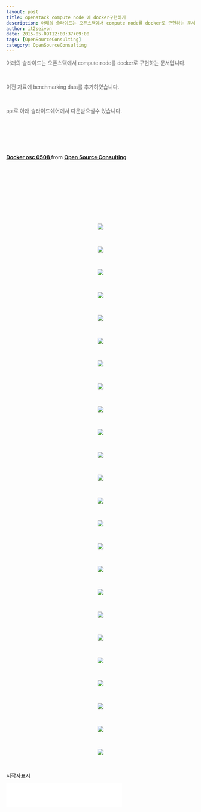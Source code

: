 ```yaml
---
layout: post
title: openstack compute node 에 docker구현하기
description: 아래의 슬라이드는 오픈스택에서 compute node를 docker로 구현하는 문서입니다. 이전 자료에 benchmarking data를 추가하였습니다. ppt로 아래 슬라이드쉐어에서 다운받으실수 있습니다. Docker osc 0508 from Op..
author: it2seiyon
date: 2015-05-09T12:00:37+09:00
tags: [OpenSourceConsulting]
category: OpenSourceConsulting
---
```

<div class="area_view">
 <div class="tt_article_useless_p_margin">
  <p style="color: rgb(102, 102, 102); font-family: Dotum, Verdana, AppleGothic, sans-serif;">
   아래의 슬라이드는 오픈스택에서 compute node를 docker로 구현하는 문서입니다.
  </p>
  <p style="color: rgb(102, 102, 102); font-family: Dotum, Verdana, AppleGothic, sans-serif;">
   <br/>
  </p>
  <p style="color: rgb(102, 102, 102); font-family: Dotum, Verdana, AppleGothic, sans-serif;">
   이전 자료에 benchmarking data를 추가하였습니다.
  </p>
  <p style="color: rgb(102, 102, 102); font-family: Dotum, Verdana, AppleGothic, sans-serif;">
   <br/>
  </p>
  <p style="color: rgb(102, 102, 102); font-family: Dotum, Verdana, AppleGothic, sans-serif;">
   ppt로 아래 슬라이드쉐어에서 다운받으실수 있습니다.
  </p>
  <p style="color: rgb(102, 102, 102); font-family: Dotum, Verdana, AppleGothic, sans-serif;">
   <br/>
  </p>
  <p>
   <br/>
  </p>
  <p>
   <br/>
  </p>
  <p>
  </p>
  <div style="margin-bottom:5px">
   <strong>
    <a href="//www.slideshare.net/osc_hojinkim/docker-osc-0508" target="_blank" title="Docker osc 0508">
     Docker osc 0508
    </a>
   </strong>
   from
   <strong>
    <a href="//www.slideshare.net/osc_hojinkim" target="_blank">
     Open Source Consulting
    </a>
   </strong>
  </div>
  <p>
  </p>
  <p>
   <br/>
  </p>
  <p>
   <br/>
  </p>
  <p>
   <br/>
  </p>
  <p>
   <br/>
  </p>
  <p>
   <br/>
  </p>
  <p style="text-align: center; clear: none; float: none;">
   <span class="imageblock" style="display:inline-block;width:800px;;height:auto;max-width:100%">
    <img src="/assets/images/57/슬라이드38.PNG"/>
   </span>
  </p>
  <p>
   <br/>
  </p>
  <p style="text-align: center; clear: none; float: none;">
   <span class="imageblock" style="display:inline-block;width:800px;;height:auto;max-width:100%">
    <img src="/assets/images/57/슬라이드39.PNG"/>
   </span>
  </p>
  <p>
   <br/>
  </p>
  <p style="text-align: center; clear: none; float: none;">
   <span class="imageblock" style="display:inline-block;width:800px;;height:auto;max-width:100%">
    <img src="/assets/images/57/슬라이드40.PNG"/>
   </span>
  </p>
  <p>
   <br/>
  </p>
  <p style="text-align: center; clear: none; float: none;">
   <span class="imageblock" style="display:inline-block;width:800px;;height:auto;max-width:100%">
    <img src="/assets/images/57/슬라이드41.PNG"/>
   </span>
  </p>
  <p>
   <br/>
  </p>
  <p style="text-align: center; clear: none; float: none;">
   <span class="imageblock" style="display:inline-block;width:800px;;height:auto;max-width:100%">
    <img src="/assets/images/57/슬라이드42.PNG"/>
   </span>
  </p>
  <p>
   <br/>
  </p>
  <p style="text-align: center; clear: none; float: none;">
   <span class="imageblock" style="display:inline-block;width:800px;;height:auto;max-width:100%">
    <img src="/assets/images/57/슬라이드43.PNG"/>
   </span>
  </p>
  <p>
   <br/>
  </p>
  <p style="text-align: center; clear: none; float: none;">
   <span class="imageblock" style="display:inline-block;width:800px;;height:auto;max-width:100%">
    <img src="/assets/images/57/슬라이드44.PNG"/>
   </span>
  </p>
  <p>
   <br/>
  </p>
  <p style="text-align: center; clear: none; float: none;">
   <span class="imageblock" style="display:inline-block;width:800px;;height:auto;max-width:100%">
    <img src="/assets/images/57/슬라이드45.PNG"/>
   </span>
  </p>
  <p>
   <br/>
  </p>
  <p style="text-align: center; clear: none; float: none;">
   <span class="imageblock" style="display:inline-block;width:800px;;height:auto;max-width:100%">
    <img src="/assets/images/57/슬라이드46.PNG"/>
   </span>
  </p>
  <p>
   <br/>
  </p>
  <p style="text-align: center; clear: none; float: none;">
   <span class="imageblock" style="display:inline-block;width:800px;;height:auto;max-width:100%">
    <img src="/assets/images/57/슬라이드47.PNG"/>
   </span>
  </p>
  <p>
   <br/>
  </p>
  <p style="text-align: center; clear: none; float: none;">
   <span class="imageblock" style="display:inline-block;width:800px;;height:auto;max-width:100%">
    <img src="/assets/images/57/슬라이드48.PNG"/>
   </span>
  </p>
  <p>
   <br/>
  </p>
  <p style="text-align: center; clear: none; float: none;">
   <span class="imageblock" style="display:inline-block;width:800px;;height:auto;max-width:100%">
    <img src="/assets/images/57/슬라이드49.PNG"/>
   </span>
  </p>
  <p>
   <br/>
  </p>
  <p style="text-align: center; clear: none; float: none;">
   <span class="imageblock" style="display:inline-block;width:800px;;height:auto;max-width:100%">
    <img src="/assets/images/57/슬라이드50.PNG"/>
   </span>
  </p>
  <p>
   <br/>
  </p>
  <p style="text-align: center; clear: none; float: none;">
   <span class="imageblock" style="display:inline-block;width:800px;;height:auto;max-width:100%">
    <img src="/assets/images/57/슬라이드51.PNG"/>
   </span>
  </p>
  <p>
   <br/>
  </p>
  <p style="text-align: center; clear: none; float: none;">
   <span class="imageblock" style="display:inline-block;width:800px;;height:auto;max-width:100%">
    <img src="/assets/images/57/슬라이드52.PNG"/>
   </span>
  </p>
  <p>
   <br/>
  </p>
  <p style="text-align: center; clear: none; float: none;">
   <span class="imageblock" style="display:inline-block;width:800px;;height:auto;max-width:100%">
    <img src="/assets/images/57/슬라이드53.PNG"/>
   </span>
  </p>
  <p>
   <br/>
  </p>
  <p style="text-align: center; clear: none; float: none;">
   <span class="imageblock" style="display:inline-block;width:800px;;height:auto;max-width:100%">
    <img src="/assets/images/57/슬라이드54.PNG"/>
   </span>
  </p>
  <p>
   <br/>
  </p>
  <p style="text-align: center; clear: none; float: none;">
   <span class="imageblock" style="display:inline-block;width:800px;;height:auto;max-width:100%">
    <img src="/assets/images/57/슬라이드55.PNG"/>
   </span>
  </p>
  <p>
   <br/>
  </p>
  <p style="text-align: center; clear: none; float: none;">
   <span class="imageblock" style="display:inline-block;width:800px;;height:auto;max-width:100%">
    <img src="/assets/images/57/슬라이드56.PNG"/>
   </span>
  </p>
  <p>
   <br/>
  </p>
  <p style="text-align: center; clear: none; float: none;">
   <span class="imageblock" style="display:inline-block;width:800px;;height:auto;max-width:100%">
    <img src="/assets/images/57/슬라이드57.PNG"/>
   </span>
  </p>
  <p>
   <br/>
  </p>
  <p style="text-align: center; clear: none; float: none;">
   <span class="imageblock" style="display:inline-block;width:800px;;height:auto;max-width:100%">
    <img src="/assets/images/57/슬라이드58.PNG"/>
   </span>
  </p>
  <p>
   <br/>
  </p>
  <p style="text-align: center; clear: none; float: none;">
   <span class="imageblock" style="display:inline-block;width:800px;;height:auto;max-width:100%">
    <img src="/assets/images/57/슬라이드59.PNG"/>
   </span>
  </p>
  <p>
   <br/>
  </p>
  <p style="text-align: center; clear: none; float: none;">
   <span class="imageblock" style="display:inline-block;width:800px;;height:auto;max-width:100%">
    <img src="/assets/images/57/슬라이드60.PNG"/>
   </span>
  </p>
  <p>
   <br/>
  </p>
  <p style="text-align: center; clear: none; float: none;">
   <span class="imageblock" style="display:inline-block;width:800px;;height:auto;max-width:100%">
    <img src="/assets/images/57/슬라이드61.PNG"/>
   </span>
  </p>
  <p>
   <br/>
  </p>
  <div class="container_postbtn">
   <div class="postbtn_ccl" data-ccl-type="3">
    <a class="link_ccl" href="http://creativecommons.org/licenses/by/4.0/deed.ko" target="_blank">
     <span class="bundle_ccl">
      <span class="ico_postbtn ico_ccl1">
       저작자표시
      </span>
     </span>
    </a>
   </div>
  </div>
  <!--
	<rdf:RDF xmlns="http://web.resource.org/cc/" xmlns:dc="http://purl.org/dc/elements/1.1/" xmlns:rdf="http://www.w3.org/1999/02/22-rdf-syntax-ns#">
		<Work rdf:about="">
			<license rdf:resource="http://creativecommons.org/licenses/by-fr/2.0/kr/" />
		</Work>
		<License rdf:about="http://creativecommons.org/licenses/by-fr/">
			<permits rdf:resource="http://web.resource.org/cc/Reproduction"/>
			<permits rdf:resource="http://web.resource.org/cc/Distribution"/>
			<requires rdf:resource="http://web.resource.org/cc/Notice"/>
			<requires rdf:resource="http://web.resource.org/cc/Attribution"/>
			<permits rdf:resource="http://web.resource.org/cc/DerivativeWorks"/>
		</License>
	</rdf:RDF>
	-->
  <div style="text-align:left; padding-top:10px;clear:both">
   <iframe allowtransparency="true" frameborder="0" scrolling="no" src="//www.facebook.com/plugins/like.php?href=http://blog.osci.kr/57&amp;layout=standard&amp;show_faces=true&amp;width=310&amp;action=like&amp;font=tahoma&amp;colorscheme=light&amp;height=65" style="border:none; overflow:hidden; width:310px; height:65px;">
   </iframe>
  </div>
 </div>
</div>
